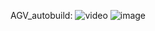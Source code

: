 AGV_autobuild:
![video](https://github.com/TzuyenHuang/FlexSim/assets/75783579/e1e524ef-95b8-40e3-8a7a-052d1da64e8d)
![image](https://github.com/TzuyenHuang/FlexSim/assets/75783579/d0b023f2-1998-4601-a2cd-144148ccd997)
